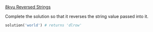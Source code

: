 [8kyu Reversed Strings](https://www.codewars.com/kata/reversed-strings/train/python)

Complete the solution so that it reverses the string value passed into it.

```python
solution('world') # returns 'dlrow'
```